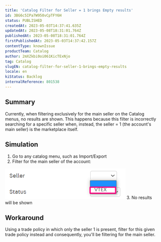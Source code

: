 ```yaml
---
title: 'Catalog Filter for Seller = 1 brings Empty results'
id: 3BG6c5IPa7W950vCpTFY6H
status: PUBLISHED
createdAt: 2023-05-03T14:37:41.635Z
updatedAt: 2023-05-08T18:31:01.764Z
publishedAt: 2023-05-08T18:31:01.764Z
firstPublishedAt: 2023-05-03T14:37:42.157Z
contentType: knownIssue
productTeam: Catalog
author: 2mXZkbi0oi061KicTExNjo
tag: Catalog
slugEN: catalog-filter-for-seller-1-brings-empty-results
locale: en
kiStatus: Backlog
internalReference: 801538
---
```


## Summary


Currently, when filtering exclusively for the main seller on the Catalog menus, no results are shown. This happens because this filter is incorrectly searching for a specific seller when, instead, the seller = 1 (the account's main seller) is the marketplace itself.



##

## Simulation



1. Go to any catalog menu, such as Import/Export
2. Filter for the main seller of the account:

 ![](https://raw.githubusercontent.com/vtexdocs/known-issues/refs/heads/main/docs/en/known-issues/Catalog/catalog-filter-for-seller-1-brings-empty-results_1.png)
3. No results will be shown


##

## Workaround


Using a trade policy in which only the seller 1 is present, filter for this given trade policy instead and consequently, you'll be filtering for the main seller.

